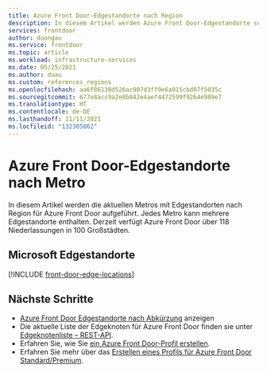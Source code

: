 ```yaml
---
title: Azure Front Door-Edgestandorte nach Region
description: In diesem Artikel werden Azure Front Door-Edgestandorte sortiert nach Regionen aufgeführt.
services: frontdoor
author: duongau
ms.service: frontdoor
ms.topic: article
ms.workload: infrastructure-services
ms.date: 05/25/2021
ms.author: duau
ms.custom: references_regions
ms.openlocfilehash: aa6f86138d526ac907d3ff9e6a915cbd07f5035c
ms.sourcegitcommit: 677e8acc9a2e8b842e4aef4472599f9264e989e7
ms.translationtype: HT
ms.contentlocale: de-DE
ms.lasthandoff: 11/11/2021
ms.locfileid: "132305862"
---
```

# <a name="azure-front-door-edge-locations-by-metro"></a>Azure Front Door-Edgestandorte nach Metro

In diesem Artikel werden die aktuellen Metros mit Edgestandorten nach Region für Azure Front Door aufgeführt. Jedes Metro kann mehrere Edgestandorte enthalten. Derzeit verfügt Azure Front Door über 118 Niederlassungen in 100 Großstädten.

## <a name="microsoft-edge-locations"></a>Microsoft Edgestandorte

[!INCLUDE [front-door-edge-locations](../../includes/front-door-edge-locations.md)]

## <a name="next-steps"></a>Nächste Schritte

* [Azure Front Door Edgestandorte nach Abkürzung](edge-locations-abbreviation.md) anzeigen
* Die aktuelle Liste der Edgeknoten für Azure Front Door finden sie unter [Edgeknotenliste – REST-API](/rest/api/cdn/edge-nodes/list).
* Erfahren Sie, wie Sie [ein Azure Front Door-Profil erstellen](quickstart-create-front-door.md).
* Erfahren Sie mehr über das [Erstellen eines Profils für Azure Front Door Standard/Premium](standard-premium/create-front-door-portal.md).
